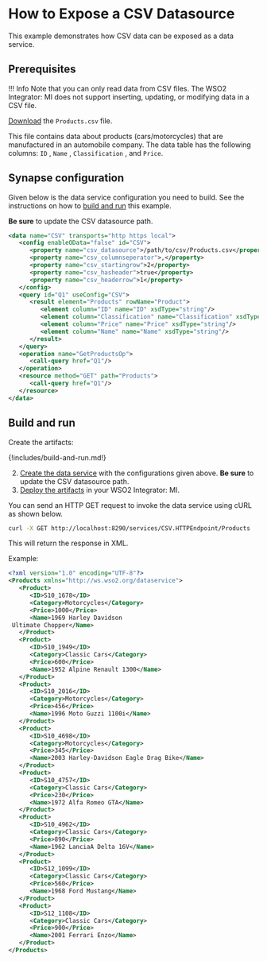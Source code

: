 # How to Expose a CSV Datasource

This example demonstrates how CSV data can be exposed as a data service.

## Prerequisites

!!! Info
    Note that you can only read data from CSV files. The WSO2 Integrator: MI does not support inserting, updating, or modifying data in a CSV file.

[Download](https://github.com/wso2-docs/WSO2_EI/blob/master/data-service-resources/Products.csv) the `Products.csv` file.

This file contains data about products (cars/motorcycles) that are
manufactured in an automobile company. The data table has the following
columns: `ID` , `Name` ,
`Classification` , and `Price`.

## Synapse configuration
Given below is the data service configuration you need to build. See the instructions on how to [build and run](#build-and-run) this example.

**Be sure** to update the CSV datasource path.

```xml
<data name="CSV" transports="http https local">
   <config enableOData="false" id="CSV">
      <property name="csv_datasource">/path/to/csv/Products.csv</property>
      <property name="csv_columnseperator">,</property>
      <property name="csv_startingrow">2</property>
      <property name="csv_hasheader">true</property>
      <property name="csv_headerrow">1</property>
   </config>
   <query id="Q1" useConfig="CSV">
      <result element="Products" rowName="Product">
         <element column="ID" name="ID" xsdType="string"/>
         <element column="Classification" name="Classification" xsdType="string"/>
         <element column="Price" name="Price" xsdType="string"/>
         <element column="Name" name="Name" xsdType="string"/>
      </result>
   </query>
   <operation name="GetProductsOp">
      <call-query href="Q1"/>
   </operation>
   <resource method="GET" path="Products">
      <call-query href="Q1"/>
   </resource>
</data>
```

## Build and run

Create the artifacts:

{!includes/build-and-run.md!}

2. [Create the data service]({{base_path}}/develop/creating-artifacts/data-services/creating-data-services) with the configurations given above.
   **Be sure** to update the CSV datasource path.
3. [Deploy the artifacts]({{base_path}}/develop/deploy-artifacts) in your WSO2 Integrator: MI. 

You can send an HTTP GET request to invoke the data service using cURL
as shown below.

```bash
curl -X GET http://localhost:8290/services/CSV.HTTPEndpoint/Products
```

This will return the response in XML.

Example:

```xml
<?xml version="1.0" encoding="UTF-8"?>
<Products xmlns="http://ws.wso2.org/dataservice">
   <Product>
      <ID>S10_1678</ID>
      <Category>Motorcycles</Category>
      <Price>1000</Price>
      <Name>1969 Harley Davidson
 Ultimate Chopper</Name>
   </Product>
   <Product>
      <ID>S10_1949</ID>
      <Category>Classic Cars</Category>
      <Price>600</Price>
      <Name>1952 Alpine Renault 1300</Name>
   </Product>
   <Product>
      <ID>S10_2016</ID>
      <Category>Motorcycles</Category>
      <Price>456</Price>
      <Name>1996 Moto Guzzi 1100i</Name>
   </Product>
   <Product>
      <ID>S10_4698</ID>
      <Category>Motorcycles</Category>
      <Price>345</Price>
      <Name>2003 Harley-Davidson Eagle Drag Bike</Name>
   </Product>
   <Product>
      <ID>S10_4757</ID>
      <Category>Classic Cars</Category>
      <Price>230</Price>
      <Name>1972 Alfa Romeo GTA</Name>
   </Product>
   <Product>
      <ID>S10_4962</ID>
      <Category>Classic Cars</Category>
      <Price>890</Price>
      <Name>1962 LanciaA Delta 16V</Name>
   </Product>
   <Product>
      <ID>S12_1099</ID>
      <Category>Classic Cars</Category>
      <Price>560</Price>
      <Name>1968 Ford Mustang</Name>
   </Product>
   <Product>
      <ID>S12_1108</ID>
      <Category>Classic Cars</Category>
      <Price>900</Price>
      <Name>2001 Ferrari Enzo</Name>
   </Product>
</Products>
```
